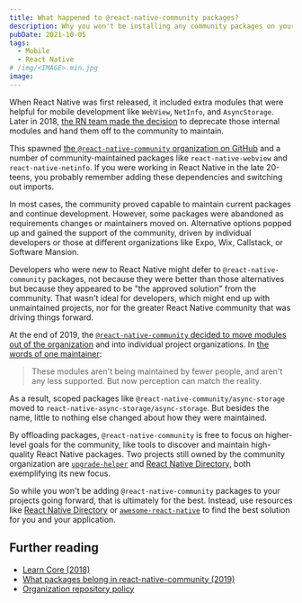 ```yaml
---
title: What happened to @react-native-community packages?
description: Why you won't be installing any community packages on your next React Native project
pubDate: 2021-10-05
tags:
  - Mobile
  - React Native
# /img/<IMAGE>.min.jpg
image:
---
```


When React Native was first released, it included extra modules that were helpful for mobile development like `WebView`, `NetInfo`, and `AsyncStorage`. Later in 2018, [the RN team made the decision](https://github.com/react-native-community/discussions-and-proposals/issues/6) to deprecate those internal modules and hand them off to the community to maintain.

This spawned [the `@react-native-community` organization on GitHub](https://github.com/react-native-community) and a number of community-maintained packages like `react-native-webview` and `react-native-netinfo`. If you were working in React Native in the late 20-teens, you probably remember adding these dependencies and switching out imports.

In most cases, the community proved capable to maintain current packages and continue development. However, some packages were abandoned as requirements changes or maintainers moved on. Alternative options popped up and gained the support of the community, driven by individual developers or those at different organizations like Expo, Wix, Callstack, or Software Mansion.

Developers who were new to React Native might defer to `@react-native-community` packages, not because they were better than those alternatives but because they appeared to be "the approved solution" from the community. That wasn't ideal for developers, which might end up with unmaintained projects, nor for the greater React Native community that was driving things forward.

At the end of 2019, the [`@react-native-community` decided to move modules out of the organization](https://github.com/react-native-community/discussions-and-proposals/issues/176) and into individual project organizations. In [the words of one maintainer](https://github.com/react-native-community/discussions-and-proposals/issues/176#issuecomment-719172928):

> These modules aren't being maintained by fewer people, and aren't any less supported. But now perception can match the reality.

As a result, scoped packages like `@react-native-community/async-storage` moved to `react-native-async-storage/async-storage`. But besides the name, little to nothing else changed about how they were maintained.

By offloading packages, `@react-native-community` is free to focus on higher-level goals for the community, like tools to discover and maintain high-quality React Native packages. Two projects still owned by the community organization are [`upgrade-helper`](https://github.com/react-native-community/upgrade-helper) and [React Native Directory](https://reactnative.directory/), both exemplifying its new focus.

So while you won't be adding `@react-native-community` packages to your projects going forward, that is ultimately for the best. Instead, use resources like [React Native Directory](https://reactnative.directory/) or [`awesome-react-native`](https://github.com/jondot/awesome-react-native) to find the best solution for you and your application.

## Further reading

- [Learn Core (2018)](https://github.com/react-native-community/discussions-and-proposals/issues/6)
- [What packages belong in react-native-community (2019)](https://github.com/react-native-community/discussions-and-proposals/issues/176)
- [Organization repository policy](https://github.com/react-native-community/discussions-and-proposals/blob/master/partners/0001-organization-repository-policy.md)
